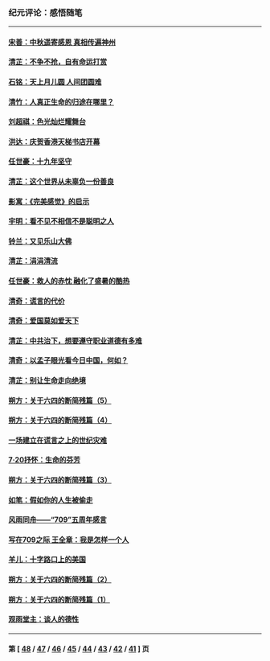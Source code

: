 ### 纪元评论：感悟随笔
---
#### [宋善：中秋遥寄感恩 真相传遍神州](../../pages/nsc1035/n12441876.md) 
#### [清芷：不争不抢，自有命运打赏](../../pages/nsc1035/n12435733.md) 
#### [石铭：天上月儿圆 人间团圆难](../../pages/nsc1035/n12433671.md) 
#### [清竹：人真正生命的归途在哪里？](../../pages/nsc1035/n12428503.md) 
#### [刘超祺：色光灿烂耀舞台](../../pages/nsc1035/n12427992.md) 
#### [洪达：庆贺香港天梯书店开幕](../../pages/nsc1035/n12418138.md) 
#### [任世豪：十九年坚守](../../pages/nsc1035/n12415462.md) 
#### [清芷：这个世界从未辜负一份善良](../../pages/nsc1035/n12414848.md) 
#### [影寓：《完美感觉》的启示](../../pages/nsc1035/n12410379.md) 
#### [宇明：看不见不相信不是聪明之人](../../pages/nsc1035/n12406691.md) 
#### [铃兰：又见乐山大佛](../../pages/nsc1035/n12402077.md) 
#### [清芷：涓涓清流](../../pages/nsc1035/n12399895.md) 
#### [任世豪：救人的赤忱 融化了盛暑的酷热](../../pages/nsc1035/n12366045.md) 
#### [清奇：谎言的代价](../../pages/nsc1035/n12361886.md) 
#### [清奇：爱国莫如爱天下](../../pages/nsc1035/n12358665.md) 
#### [清芷：中共治下，想要遵守职业道德有多难](../../pages/nsc1035/n12344654.md) 
#### [清奇：以孟子眼光看今日中国，何如？](../../pages/nsc1035/n12309891.md) 
#### [清芷：别让生命走向绝境](../../pages/nsc1035/n12307919.md) 
#### [朔方：关于六四的断简残篇（5）](../../pages/nsc1035/n12300699.md) 
#### [朔方：关于六四的断简残篇（4）](../../pages/nsc1035/n12295592.md) 
#### [一场建立在谎言之上的世纪灾难](../../pages/nsc1035/n12268229.md) 
#### [7‧20抒怀：生命的芬芳](../../pages/nsc1035/n12268408.md) 
#### [朔方：关于六四的断简残篇（3）](../../pages/nsc1035/n12264348.md) 
#### [如笔：假如你的人生被偷走](../../pages/nsc1035/n12251331.md) 
#### [风雨同舟——“709”五周年感言](../../pages/nsc1035/n12244251.md) 
#### [写在709之际 王全章：我是怎样一个人](../../pages/nsc1035/n12241759.md) 
#### [羊儿：十字路口上的美国](../../pages/nsc1035/n12237835.md) 
#### [朔方：关于六四的断简残篇（2）](../../pages/nsc1035/n12230680.md) 
#### [朔方：关于六四的断简残篇（1）](../../pages/nsc1035/n12228763.md) 
#### [观雨堂主：谈人的德性](../../pages/nsc1035/n12202505.md) 

---
#### 第 [ [48](./48.md) / [47](./47.md) / [46](./46.md) / [45](./45.md) / [44](./44.md) / [43](./43.md) / [42](./42.md) / [41](./41.md) ] 页
